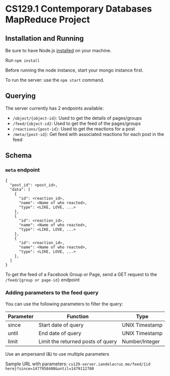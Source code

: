 # CS129.1 Contemporary Databases MapReduce Project

## Installation and Running

Be sure to have Node.js [installed](https://nodejs.org/en/download/package-manager/) on your machine.

Run `npm install`

Before running the node instance, start your mongo instance first.

To run the server: use the `npm start` command.

## Querying

The server currently has 2 endpoints available:
- `/object/{object-id}`: Used to get the details of pages/groups
- `/feed/{object-id}`: Used to get the feed of the pages/groups
- `/reactions/{post-id}`: Used to get the reactions for a post
- `/meta/{post-id}`: Get feed with associated reactions for each post in the feed


## Schema

### `meta` endpoint

~~~
{
  "post_id": <post_id>,
  "data": [
    {
      "id": <reaction_id>,
      "name": <Name of who reacted>,
      "type": <LIKE, LOVE, ...>
    },
    {
      "id": <reaction_id>,
      "name": <Name of who reacted>,
      "type": <LIKE, LOVE, ...>
    },
    {
      "id": <reaction_id>,
      "name": <Name of who reacted>,
      "type": <LIKE, LOVE, ...>
    },
  ]
}
~~~

To get the feed of a Facebook Group or Page, send a GET request to
the `/feed/{group or page-id}` endpoint

### Adding parameters to the feed query

You can use the following parameters to filter the query:

| Parameter | Function | Type |
|-----------|----------|------|
| since | Start date of query | UNIX Timestamp |
| until | End date of query | UNIX Timestamp |
| limit | Limit the returned posts of query | Number/Integer |

Use an ampersand (&) to use multiple parameters

Sample URL with parameters: `cs129-server.iandelacruz.me/feed/{id here}?since=1477958400&until=1479112780`
